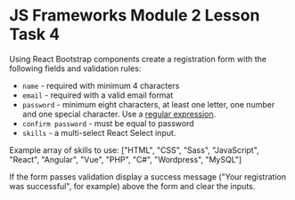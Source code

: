 # JS Frameworks Module 2 Lesson Task 4

Using React Bootstrap components create a registration form with the following fields and validation rules:

-   `name` - required with minimum 4 characters
-   `email` - required with a valid email format
-   `password` - minimum eight characters, at least one letter, one number and one special character. Use a <a href="https://stackoverflow.com/questions/19605150/regex-for-password-must-contain-at-least-eight-characters-at-least-one-number-a" target="_blank">regular expression</a>.
-   `confirm password` - must be equal to password
-   `skills` - a multi-select React Select input.

Example array of skills to use: ["HTML", "CSS", "Sass", "JavaScript", "React", "Angular", "Vue", "PHP", "C#", "Wordpress", "MySQL"]

If the form passes validation display a success message ("Your registration was successful", for example) above the form and clear the inputs.
